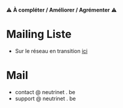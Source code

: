 <!-- TITLE: Mail -->
<!-- SUBTITLE: A quick summary of Mail -->

:warning: **À compléter / Améliorer / Agrémenter** :warning:
# Mailing Liste

* Sur le réseau en transition [ici](https://lists.entransition.be/wws/info/neutrinet)

# Mail
* contact @ neutrinet . be 
* support @ neutrinet . be 
